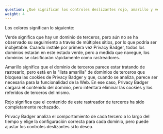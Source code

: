 ```yaml
---
question: ¿Qué significan los controles deslizantes rojo, amarillo y verde del menú de Privacy Badger?
weight: 4
---
```


Los colores significan lo siguiente:

Verde significa que hay un dominio de terceros, pero aún no se ha observado su seguimiento a través de múltiples sitios, por lo que podría ser inobjetable. Cuando instale por primera vez Privacy Badger, todos los dominios estarán en este estado verde, pero a medida que navegue, los dominios se clasificarán rápidamente como rastreadores.

Amarillo significa que el dominio de terceros parece estar tratando de rastrearlo, pero está en la "lista amarilla" de dominios de terceros que bloquea las cookies de Privacy Badger y que, cuando se analiza, parece ser necesaria para la funcionalidad de la Web. En ese caso, Privacy Badger cargará el contenido del dominio, pero intentará eliminar las cookies y los referidos de terceros del mismo.

Rojo significa que el contenido de este rastreador de terceros ha sido completamente rechazado.

Privacy Badger analiza el comportamiento de cada tercero a lo largo del tiempo y elige la configuración correcta para cada dominio, pero puede ajustar los controles deslizantes si lo desea.

